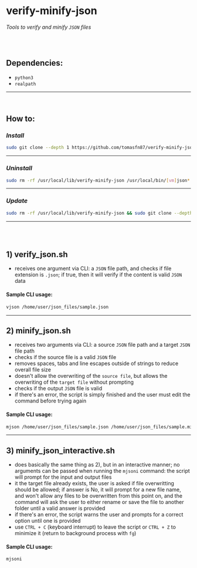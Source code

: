 # verify-minify-json

_Tools to verify and minify `JSON` files_

<br><br>

## Dependencies:

* `python3`
* `realpath`

---

<br>

## How to:


### *Install*

```bash
sudo git clone --depth 1 https://github.com/tomasfn87/verify-minify-json /usr/local/lib/verify-minify-json && sudo rm -rf /usr/local/lib/verify-minify-json/{.git,README.md,sample*} && sudo ln -s /usr/local/lib/verify-minify-json/minify_json_interactive.sh /usr/local/bin/mjsoni && sudo ln -s /usr/local/lib/verify-minify-json/minify_json.sh /usr/local/bin/mjson && sudo ln -s /usr/local/lib/verify-minify-json/verify_json.sh /usr/local/bin/vjson && echo "\nUse commands vjson, mjson and mjsoni to verify (CLI) and minify (CLI and CLI interactive)."
```

---

### *Uninstall*

```bash
sudo rm -rf /usr/local/lib/verify-minify-json /usr/local/bin/[vm]json*
```

---

### *Update*

```bash
sudo rm -rf /usr/local/lib/verify-minify-json && sudo git clone --depth 1 https://github.com/tomasfn87/verify-minify-json /usr/local/lib/verify-minify-json && sudo rm -rf /usr/local/lib/verify-minify-json/{.git,README.md,sample*} && echo "\nvjson, mjson and mjsoni were updated to the latest version."
```

---

<br><br>

## 1) verify_json.sh
  * receives one argument via CLI: a `JSON` file path, and checks if file extension is `.json`; if true, then it will verify if the content is valid `JSON` data


#### Sample CLI usage:

```bash
vjson /home/user/json_files/sample.json
```

---
## 2) minify_json.sh
  * receives two arguments via CLI: a source `JSON` file path and a target `JSON` file path
  * checks if the source file is a valid `JSON` file
  * removes spaces, tabs and line escapes outside of strings to reduce overall file size
  * doesn't allow the overwriting of the `source file`, but allows the overwriting of the `target file` without prompting
  * checks if the output `JSON` file is valid
  * if there's an error, the script is simply finished and the user must edit the command before trying again


#### Sample CLI usage:

```bash
mjson /home/user/json_files/sample.json /home/user/json_files/sample.min.json
```

---
## 3) minify_json_interactive.sh
  * does basically the same thing as 2), but in an interactive manner; no arguments can be passed when running the `mjsoni` command: the script will prompt for the input and output files
  * it the target file already exists, the user is asked if file overwritting should be allowed; if answer is No, it will prompt for a new file name, and won't allow any files to be overwritten from this point on, and the command will ask the user to either rename or save the file to another folder until a valid answer is provided
  * if there's an error, the script warns the user and prompts for a correct option until one is provided
  * use `CTRL + C` (keyboard interrupt) to leave the script or `CTRL + Z` to minimize it (return to background process with `fg`)


#### Sample CLI usage:

```bash
mjsoni
```
